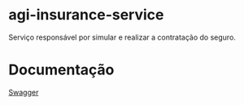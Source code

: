 # agi-insurance-service

Serviço responsável por simular e realizar a contratação do seguro.


# Documentação 

[Swagger](http://localhost:9082/swagger-ui/index.html)
